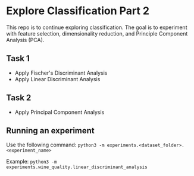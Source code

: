 # Explore Classification Part 2
This repo is to continue exploring classification. The goal is to experiment with feature selection, dimensionality reduction, and Principle Component Analysis (PCA).

## Task 1
- Apply Fischer's Discriminant Analysis
- Apply Linear Discriminant Analysis

## Task 2
- Apply Principal Component Analysis

## Running an experiment
Use the following command: `python3 -m experiments.<dataset_folder>.<experiment_name>`

Example: `python3 -m experiments.wine_quality.linear_discriminant_analysis`